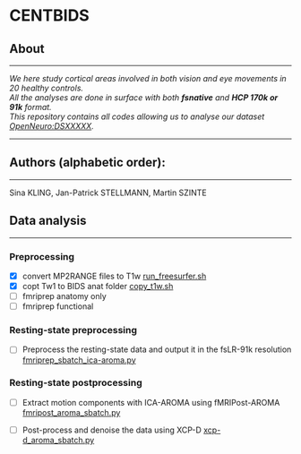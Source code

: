 # CENTBIDS
## About
---
*We here study cortical areas involved in both vision and eye movements in 20 healthy controls.</br>*
*All the analyses are done in surface with both **fsnative** and **HCP 170k or 91k** format.</br>*
*This repository contains all codes allowing us to analyse our dataset [OpenNeuro:DSXXXXX](https://openneuro.org/datasets/dsXXXX).</br>*

---
## Authors (alphabetic order): 
---
Sina KLING, Jan-Patrick STELLMANN, Martin SZINTE


## Data analysis
---
### Preprocessing
- [x] convert MP2RANGE files to T1w [run_freesurfer.sh](https://github.com/mszinte/pRF_analysis/blob/main/analysis_code/preproc/run_freesurfer.sh)
- [x] copt Tw1 to BIDS anat folder [copy_t1w.sh](https://github.com/mszinte/pRF_analysis/blob/main/analysis_code/preproc/copy_t1w.sh)
- [ ] fmriprep anatomy only 
- [ ] fmriprep functional 

### Resting-state preprocessing
- [ ] Preprocess the resting-state data and output it in the fsLR-91k resolution [fmriprep_sbatch_ica-aroma.py](https://github.com/mszinte/pRF_analysis/blob/main/analysis_code/preproc/functional/fmriprep_sbatch_ica-aroma.py)

### Resting-state postprocessing
- [ ] Extract motion components with ICA-AROMA using fMRIPost-AROMA [fmripost_aroma_sbatch.py](https://github.com/mszinte/pRF_analysis/blob/main/RetinoMaps/rest/fmripost_aroma_sbatch.py)
- [ ] Post-process and denoise the data using XCP-D [xcp-d_aroma_sbatch.py](https://github.com/mszinte/pRF_analysis/blob/main/RetinoMaps/rest/xcp-d_aroma_sbatch.py)


